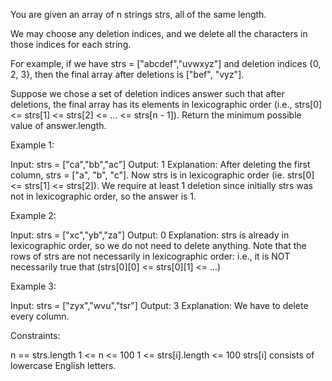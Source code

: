 You are given an array of n strings strs, all of the same length.

We may choose any deletion indices, and we delete all the characters in those
indices for each string.

For example, if we have strs = ["abcdef","uvwxyz"] and deletion indices {0,
2, 3}, then the final array after deletions is ["bef", "vyz"].

Suppose we chose a set of deletion indices answer such that after deletions,
the final array has its elements in lexicographic order (i.e., strs[0] <=
strs[1] <= strs[2] <= ... <= strs[n - 1]). Return the minimum possible value
of answer.length.


Example 1:


Input: strs = ["ca","bb","ac"]
Output: 1
Explanation: 
After deleting the first column, strs = ["a", "b", "c"].
Now strs is in lexicographic order (ie. strs[0] <= strs[1] <= strs[2]).
We require at least 1 deletion since initially strs was not in lexicographic
order, so the answer is 1.


Example 2:


Input: strs = ["xc","yb","za"]
Output: 0
Explanation: 
strs is already in lexicographic order, so we do not need to delete anything.
Note that the rows of strs are not necessarily in lexicographic order:
i.e., it is NOT necessarily true that (strs[0][0] <= strs[0][1] <= ...)


Example 3:


Input: strs = ["zyx","wvu","tsr"]
Output: 3
Explanation: We have to delete every column.



Constraints:


n == strs.length
1 <= n <= 100
1 <= strs[i].length <= 100
strs[i] consists of lowercase English letters.




